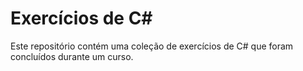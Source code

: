 # Exercícios de C# 

Este repositório contém uma coleção de exercícios de C# que foram concluídos durante um curso.


